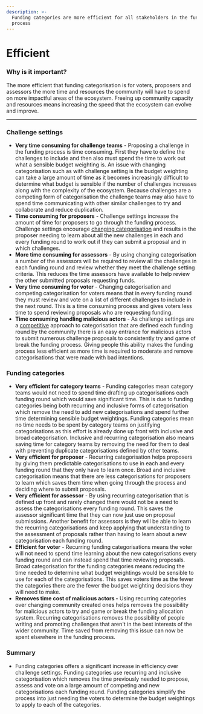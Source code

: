 ```yaml
---
description: >-
  Funding categories are more efficient for all stakeholders in the funding
  process
---
```


# Efficient

### **Why is it important?**

The more efficient that funding categorisation is for voters, proposers and assessors the more time and resources the community will have to spend on more impactful areas of the ecosystem. Freeing up community capacity and resources means increasing the speed that the ecosystem can evolve and improve.

****

### Challenge settings

* **Very time consuming for challenge teams** - Proposing a challenge in the funding process is time consuming. First they have to define the challenges to include and then also must spend the time to work out what a sensible budget weighting is. An issue with changing categorisation such as with challenge setting is the budget weighting can take a large amount of time as it becomes increasingly difficult to determine what budget is sensible if the number of challenges increases along with the complexity of the ecosystem. Because challenges are a competing form of categorisation the challenge teams may also have to spend time communicating with other similar challenges to try and collaborate and reduce duplication.&#x20;
* **Time consuming for proposers** - Challenge settings increase the amount of time for proposers to go through the funding process. Challenge settings encourage [changing categorisation](../categorisation-approaches/recurring-vs-changing-categorisations.md) and results in the proposer needing to learn about all the new challenges in each and every funding round to work out if they can submit a proposal and in which challenges.
* **More time consuming for assessors** - By using changing categorisation a number of the assessors will be required to review all the challenges in each funding round and review whether they meet the challenge setting criteria. This reduces the time assessors have available to help review the other submitted proposals requesting funds.&#x20;
* **Very time consuming for voter** - Changing categorisation and competing categorisation for voters means that in every funding round they must review and vote on a list of different challenges to include in the next round. This is a time consuming process and gives voters less time to spend reviewing proposals who are requesting funding.&#x20;
* **Time consuming handling malicious actors** - As challenge settings are a [competitive](../categorisation-approaches/inclusive-vs-exclusive-categorisations.md) approach to categorisation that are defined each funding round by the community there is an easy entrance for malicious actors to submit numerous challenge proposals to consistently try and game of break the funding process. Giving people this ability makes the funding process less efficient as more time is required to moderate and remove categorisations that were made with bad intentions.



### Funding categories

* **Very efficient for category teams** - Funding categories mean category teams would not need to spend time drafting up categorisations each funding round which would save significant time. This is due to funding categories being both recurring and inclusive forms of categorisation which remove the need to add new categorisations and spend further time determining sensible budget weightings. Funding categories mean no time needs to be spent by category teams on justifying categorisations as this effort is already done up front with inclusive and broad categorisation. Inclusive and recurring categorisation also means saving time for category teams by removing the need for them to deal with preventing duplicate categorisations defined by other teams.
* **Very efficient for proposer** - Recurring categorisation helps proposers by giving them predictable categorisations to use in each and every funding round that they only have to learn once. Broad and inclusive categorisation means that there are less categorisations for proposers to learn which saves them time when going through the process and deciding where to submit proposals.&#x20;
* **Very efficient for assessor** - By using recurring categorisation that is defined up front and rarely changed there would not be a need to assess the categorisations every funding round. This saves the assessor significant time that they can now just use on proposal submissions. Another benefit for assessors is they will be able to learn the recurring categorisations and keep applying that understanding to the assessment of proposals rather than having to learn about a new categorisation each funding round.
* **Efficient for voter** - Recurring funding categorisations means the voter will not need to spend time learning about the new categorisations every funding round and can instead spend that time reviewing proposals. Broad categorisation for the funding categories means reducing the time needed to determine what budget weightings would be sensible to use for each of the categorisations. This saves voters time as the fewer the categories there are the fewer the budget weighting decisions they will need to make.
* **Removes time cost of malicious actors -** Using recurring categories over changing community created ones helps removes the possibility for malicious actors to try and game or break the funding allocation system. Recurring categorisations removes the possibility of people writing and promoting challenges that aren't in the best interests of the wider community. Time saved from removing this issue can now be spent elsewhere in the funding process.



### **Summary**

* Funding categories offers a significant increase in efficiency over challenge settings. Funding categories use recurring and inclusive categorisation which removes the time previously needed to propose, assess and vote on a large amount of competing and new categorisations each funding round. Funding categories simplify the process into just needing the voters to determine the budget weightings to apply to each of the categories.
